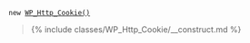 <p><code>new <a href="https://developer.wordpress.org/reference/classes/wp_http_cookie/">WP_Http_Cookie()</a></code></p>

<blockquote>

{% include classes/WP_Http_Cookie/__construct.md %}

</blockquote>
